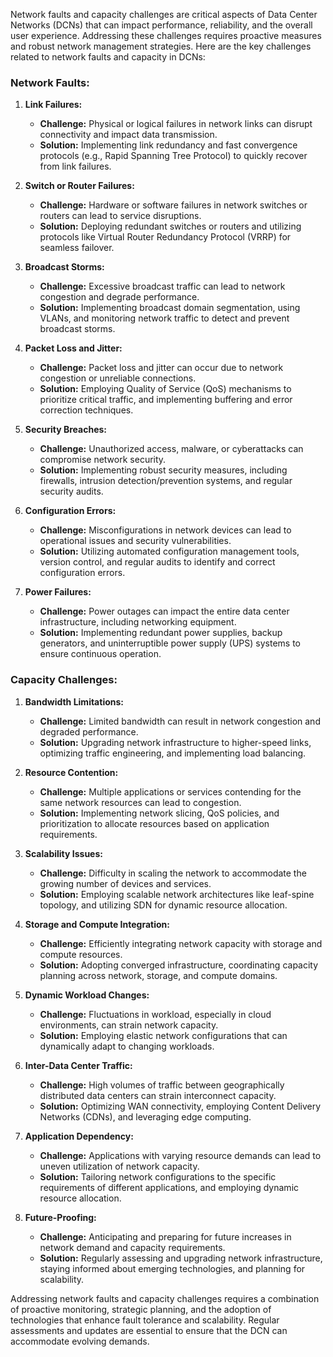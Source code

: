 Network faults and capacity challenges are critical aspects of Data Center Networks (DCNs) that can impact performance, reliability, and the overall user experience. Addressing these challenges requires proactive measures and robust network management strategies. Here are the key challenges related to network faults and capacity in DCNs:

### Network Faults:

1. **Link Failures:**
   - **Challenge:** Physical or logical failures in network links can disrupt connectivity and impact data transmission.
   - **Solution:** Implementing link redundancy and fast convergence protocols (e.g., Rapid Spanning Tree Protocol) to quickly recover from link failures.

2. **Switch or Router Failures:**
   - **Challenge:** Hardware or software failures in network switches or routers can lead to service disruptions.
   - **Solution:** Deploying redundant switches or routers and utilizing protocols like Virtual Router Redundancy Protocol (VRRP) for seamless failover.

3. **Broadcast Storms:**
   - **Challenge:** Excessive broadcast traffic can lead to network congestion and degrade performance.
   - **Solution:** Implementing broadcast domain segmentation, using VLANs, and monitoring network traffic to detect and prevent broadcast storms.

4. **Packet Loss and Jitter:**
   - **Challenge:** Packet loss and jitter can occur due to network congestion or unreliable connections.
   - **Solution:** Employing Quality of Service (QoS) mechanisms to prioritize critical traffic, and implementing buffering and error correction techniques.

5. **Security Breaches:**
   - **Challenge:** Unauthorized access, malware, or cyberattacks can compromise network security.
   - **Solution:** Implementing robust security measures, including firewalls, intrusion detection/prevention systems, and regular security audits.

6. **Configuration Errors:**
   - **Challenge:** Misconfigurations in network devices can lead to operational issues and security vulnerabilities.
   - **Solution:** Utilizing automated configuration management tools, version control, and regular audits to identify and correct configuration errors.

7. **Power Failures:**
   - **Challenge:** Power outages can impact the entire data center infrastructure, including networking equipment.
   - **Solution:** Implementing redundant power supplies, backup generators, and uninterruptible power supply (UPS) systems to ensure continuous operation.

### Capacity Challenges:

1. **Bandwidth Limitations:**
   - **Challenge:** Limited bandwidth can result in network congestion and degraded performance.
   - **Solution:** Upgrading network infrastructure to higher-speed links, optimizing traffic engineering, and implementing load balancing.

2. **Resource Contention:**
   - **Challenge:** Multiple applications or services contending for the same network resources can lead to congestion.
   - **Solution:** Implementing network slicing, QoS policies, and prioritization to allocate resources based on application requirements.

3. **Scalability Issues:**
   - **Challenge:** Difficulty in scaling the network to accommodate the growing number of devices and services.
   - **Solution:** Employing scalable network architectures like leaf-spine topology, and utilizing SDN for dynamic resource allocation.

4. **Storage and Compute Integration:**
   - **Challenge:** Efficiently integrating network capacity with storage and compute resources.
   - **Solution:** Adopting converged infrastructure, coordinating capacity planning across network, storage, and compute domains.

5. **Dynamic Workload Changes:**
   - **Challenge:** Fluctuations in workload, especially in cloud environments, can strain network capacity.
   - **Solution:** Employing elastic network configurations that can dynamically adapt to changing workloads.

6. **Inter-Data Center Traffic:**
   - **Challenge:** High volumes of traffic between geographically distributed data centers can strain interconnect capacity.
   - **Solution:** Optimizing WAN connectivity, employing Content Delivery Networks (CDNs), and leveraging edge computing.

7. **Application Dependency:**
   - **Challenge:** Applications with varying resource demands can lead to uneven utilization of network capacity.
   - **Solution:** Tailoring network configurations to the specific requirements of different applications, and employing dynamic resource allocation.

8. **Future-Proofing:**
   - **Challenge:** Anticipating and preparing for future increases in network demand and capacity requirements.
   - **Solution:** Regularly assessing and upgrading network infrastructure, staying informed about emerging technologies, and planning for scalability.

Addressing network faults and capacity challenges requires a combination of proactive monitoring, strategic planning, and the adoption of technologies that enhance fault tolerance and scalability. Regular assessments and updates are essential to ensure that the DCN can accommodate evolving demands.
